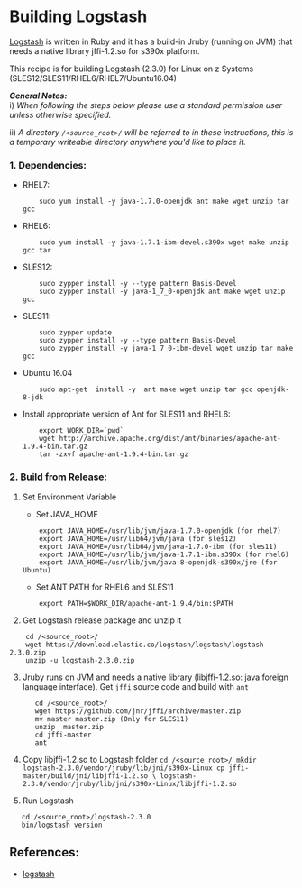 <!---PACKAGE:Logstash--->
<!---DISTRO:RHEL 6.6:2.3.0--->
<!---DISTRO:RHEL 7.1:2.3.0--->
<!---DISTRO:SLES 11:2.3.0--->
<!---DISTRO:SLES 12:2.3.0--->
<!---DISTRO:Ubuntu 16.x:2.3.0--->

# Building Logstash
[Logstash](https://www.elastic.co/products/logstash) is written in Ruby and it has a build-in Jruby (running on JVM) that needs a native library jffi-1.2.so for s390x platform.

This recipe is for building Logstash (2.3.0) for Linux on z Systems (SLES12/SLES11/RHEL6/RHEL7/Ubuntu16.04)

_**General Notes:**_ 	 
i) _When following the steps below please use a standard permission user unless otherwise specified._

ii) _A directory `/<source_root>/` will be referred to in these instructions, this is a temporary writeable directory anywhere you'd like to place it._


### 1. Dependencies:

 *	RHEL7:

	```
		sudo yum install -y java-1.7.0-openjdk ant make wget unzip tar gcc
	```
 *	RHEL6:
	```
		sudo yum install -y java-1.7.1-ibm-devel.s390x wget make unzip gcc tar
	```

 *	SLES12:
	```
		sudo zypper install -y --type pattern Basis-Devel
		sudo zypper install -y java-1_7_0-openjdk ant make wget unzip gcc
	```
	
 *	SLES11:
	```
        sudo zypper update
		sudo zypper install -y --type pattern Basis-Devel
        sudo zypper install -y java-1_7_0-ibm-devel wget unzip tar make gcc
	```

 *  Ubuntu 16.04
    ```
        sudo apt-get  install -y  ant make wget unzip tar gcc openjdk-8-jdk
    ```
	
 * Install appropriate version of Ant for SLES11 and RHEL6:
    ```
        export WORK_DIR=`pwd`
        wget http://archive.apache.org/dist/ant/binaries/apache-ant-1.9.4-bin.tar.gz
        tar -zxvf apache-ant-1.9.4-bin.tar.gz
    ```
    
### 2. Build from Release: 

 1. Set Environment Variable
 	*  Set JAVA_HOME

    ```
        export JAVA_HOME=/usr/lib/jvm/java-1.7.0-openjdk (for rhel7)
        export JAVA_HOME=/usr/lib64/jvm/java (for sles12)
        export JAVA_HOME=/usr/lib64/jvm/java-1.7.0-ibm (for sles11)
        export JAVA_HOME=/usr/lib/jvm/java-1.7.1-ibm.s390x (for rhel6)
		export JAVA_HOME=/usr/lib/jvm/java-8-openjdk-s390x/jre (for Ubuntu)
    ```
    
 	* Set ANT PATH for RHEL6 and SLES11
    ```
        export PATH=$WORK_DIR/apache-ant-1.9.4/bin:$PATH
    ```
 2. Get Logstash release package and unzip it

   ```
       cd /<source_root>/
       wget https://download.elastic.co/logstash/logstash/logstash-2.3.0.zip
       unzip -u logstash-2.3.0.zip
   ```
 3. Jruby runs on JVM and needs a native library (libjffi-1.2.so: java foreign language interface). Get `jffi` source code and build with `ant`

	```
       cd /<source_root>/
       wget https://github.com/jnr/jffi/archive/master.zip
       mv master master.zip (Only for SLES11)
       unzip  master.zip 
       cd jffi-master
       ant
	```
	
 4.  Copy libjffi-1.2.so to Logstash folder
    ```
       cd /<source_root>/
       mkdir logstash-2.3.0/vendor/jruby/lib/jni/s390x-Linux
       cp jffi-master/build/jni/libjffi-1.2.so \
       logstash-2.3.0/vendor/jruby/lib/jni/s390x-Linux/libjffi-1.2.so
    ```

 5. Run Logstash
   ```
      cd /<source_root>/logstash-2.3.0
      bin/logstash version
   ```

## References:

* [logstash](https://www.elastic.co/products/logstash)